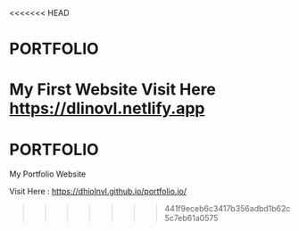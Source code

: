 <<<<<<< HEAD
# PORTFOLIO

My First Website
Visit Here https://dlinovl.netlify.app
=======
# PORTFOLIO
My Portfolio Website

Visit Here : https://dhiolnvl.github.io/portfolio.io/
>>>>>>> 441f9eceb6c3417b356adbd1b62c5c7eb61a0575
